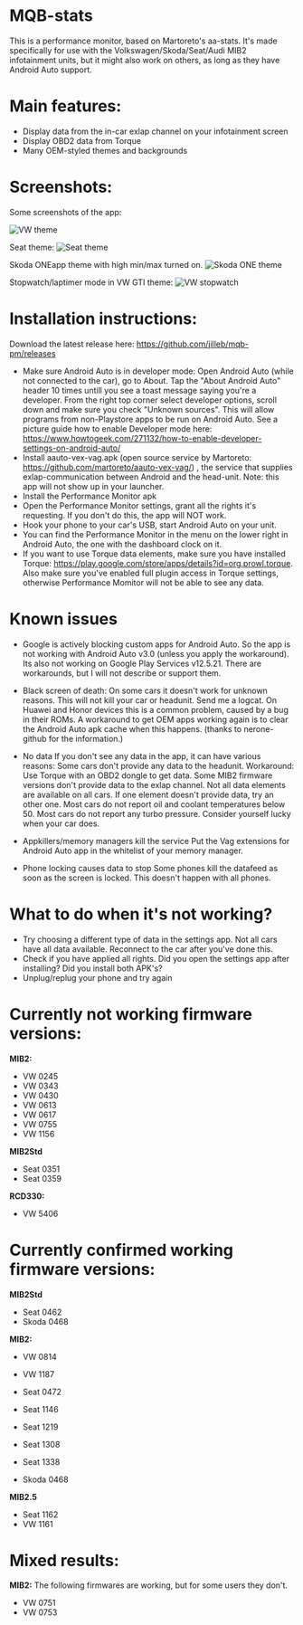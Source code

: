 # MQB-stats

This is a performance monitor, based on Martoreto's aa-stats.
It's made specifically for use with the Volkswagen/Skoda/Seat/Audi MIB2 infotainment units, but it might also work on others, as long as they have Android Auto support.

# Main features:
- Display data from the in-car exlap channel on your infotainment screen
- Display OBD2 data from Torque
- Many OEM-styled themes and backgrounds

# Screenshots:
Some screenshots of the app:

![VW theme](https://user-images.githubusercontent.com/8352494/48626461-322c1380-e9b2-11e8-990a-b380c43f93e1.png)

Seat theme:
![Seat theme](https://camo.githubusercontent.com/c3043a363e40cac344c4f2cb4a943671205806d2/68747470733a2f2f692e696d6775722e636f6d2f56436a58474d582e706e67)

Skoda ONEapp theme with high min/max turned on.
![Skoda ONE theme](https://i.imgur.com/OfO3jpb.png)

Stopwatch/laptimer mode in VW GTI theme:
![VW stopwatch](https://i.imgur.com/0jm310L.png)


# Installation instructions:

Download the latest release here: https://github.com/jilleb/mqb-pm/releases

- Make sure Android Auto is in developer mode: Open Android Auto (while not connected to the car), go to About. Tap the "About Android Auto" header 10 times untill you see a toast message saying you're a developer. From the right top corner select developer options, scroll down and make sure you check "Unknown sources". This will allow programs from non-Playstore apps to be run on Android Auto. See a picture guide how to enable Developer mode here: https://www.howtogeek.com/271132/how-to-enable-developer-settings-on-android-auto/
- Install aauto-vex-vag.apk (open source service by Martoreto: https://github.com/martoreto/aauto-vex-vag/) , the service that supplies exlap-communication between Android and the head-unit. Note: this app will not show up in your launcher.
- Install the Performance Monitor apk
- Open the Performance Monitor settings, grant all the rights it's requesting. If you don't do this, the app will NOT work.
- Hook your phone to your car's USB, start Android Auto on your unit.
- You can find the Performance Monitor in the menu on the lower right in Android Auto, the one with the dashboard clock on it.
- If you want to use Torque data elements, make sure you have installed Torque: https://play.google.com/store/apps/details?id=org.prowl.torque. Also make sure you've enabled full plugin access in Torque settings, otherwise Performance Momitor will not be able to see any data.


# Known issues
- Google is actively blocking custom apps for Android Auto. So the app is not working with Android Auto v3.0 (unless you apply the workaround). Its also not working on Google Play Services v12.5.21. There are workarounds, but I will not describe or support them. 

- Black screen of death: On some cars it doesn't work for unknown reasons. This will not kill your car or headunit. Send me a logcat. 
On Huawei and Honor devices this is a common problem, caused by a bug in their ROMs. A workaround to get OEM apps working again is to clear the Android Auto apk cache when this happens. (thanks to nerone-github for the information.)

- No data
If you don't see any data in the app, it can have various reasons:
Some cars don't provide any data to the headunit. Workaround: Use Torque with an OBD2 dongle to get data. 
Some MIB2 firmware versions don't provide data to the exlap channel.
Not all data elements are available on all cars. If one element doesn't provide data, try an other one.
Most cars do not report oil and coolant temperatures below 50.
Most cars do not report any turbo pressure. Consider yourself lucky when your car does.

- Appkillers/memory managers kill the service
Put the Vag extensions for Android Auto app in the whitelist of your memory manager.

- Phone locking causes data to stop
Some phones kill the datafeed as soon as the screen is locked. This doesn't happen with all phones.

# What to do when it's not working?
- Try choosing a different type of data in the settings app. Not all cars have all data available. Reconnect to the car after you've done this.
- Check if you have applied all rights. Did you open the settings app after installing? Did you install both APK's?
- Unplug/replug your phone and try again

# Currently not working firmware versions:
**MIB2:**
- VW 0245
- VW 0343
- VW 0430 
- VW 0613
- VW 0617
- VW 0755
- VW 1156

**MIB2Std**
- Seat 0351
- Seat 0359

**RCD330:**
- VW 5406

# Currently confirmed working firmware versions:
**MIB2Std**
- Seat 0462
- Skoda 0468

**MIB2:**
- VW 0814
- VW 1187
- Seat 0472
- Seat 1146
- Seat 1219
- Seat 1308
- Seat 1338

- Skoda 0468 

**MIB2.5**
- Seat 1162
- VW 1161

# Mixed results:
**MIB2:**
The following firmwares are working, but for some users they don't.
- VW 0751
- VW 0753
